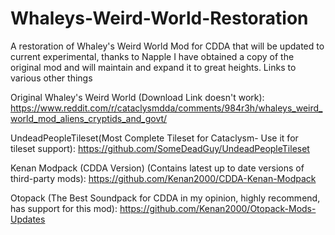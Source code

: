 # Whaleys-Weird-World-Restoration
A restoration of Whaley's Weird World Mod for CDDA that will be updated to current experimental, thanks to Napple I have obtained a copy of the original mod and will maintain and expand it to great heights.
Links to various other things

Original Whaley's Weird World (Download Link doesn't work): https://www.reddit.com/r/cataclysmdda/comments/984r3h/whaleys_weird_world_mod_aliens_cryptids_and_govt/

UndeadPeopleTileset(Most Complete Tileset for Cataclysm- Use it for tileset support): https://github.com/SomeDeadGuy/UndeadPeopleTileset

Kenan Modpack (CDDA Version) (Contains latest up to date versions of third-party mods): https://github.com/Kenan2000/CDDA-Kenan-Modpack 

Otopack (The Best Soundpack for CDDA in my opinion, highly recommend, has support for this mod): https://github.com/Kenan2000/Otopack-Mods-Updates
